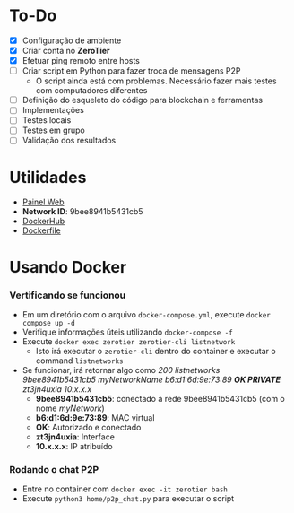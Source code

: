 # To-Do
- [x] Configuração de ambiente
- [x] Criar conta no **ZeroTier**
- [x] Efetuar ping remoto entre hosts
- [ ] Criar script em Python para fazer troca de mensagens P2P
    - O script ainda está com problemas. Necessário fazer mais testes com computadores diferentes
- [ ] Definição do esqueleto do código para blockchain e ferramentas
- [ ] Implementações
- [ ] Testes locais
- [ ] Testes em grupo
- [ ] Validação dos resultados

# Utilidades
- [Painel Web](https://my.zerotier.com/network/9bee8941b5431cb5)
- **Network ID**: 9bee8941b5431cb5
- [DockerHub](https://hub.docker.com/r/zerotier/zerotier)
- [Dockerfile](https://github.com/zerotier/ZeroTierOne/blob/dev/ext/installfiles/linux/zerotier-containerized/Dockerfile)

# Usando Docker

### Vertificando se funcionou
- Em um diretório com o arquivo `docker-compose.yml`, execute `docker compose up -d`
- Verifique informações úteis utilizando `docker-compose -f`
- Execute `docker exec zerotier zerotier-cli listnetwork`
    - Isto irá executar o `zerotier-cli` dentro do container e executar o command `listnetworks`
- Se funcionar, irá retornar algo como *200 listnetworks 9bee8941b5431cb5 myNetworkName b6:d1:6d:9e:73:89 **OK PRIVATE** zt3jn4uxia 10.x.x.x*
    - **9bee8941b5431cb5**: conectado à rede 9bee8941b5431cb5 (com o nome *myNetwork*)
    - **b6:d1:6d:9e:73:89**: MAC virtual
    - **OK**: Autorizado e conectado
    - **zt3jn4uxia**: Interface 
    - **10.x.x.x**: IP atribuído

### Rodando o chat P2P
- Entre no container com `docker exec -it zerotier bash`
- Execute `python3 home/p2p_chat.py` para executar o script 


